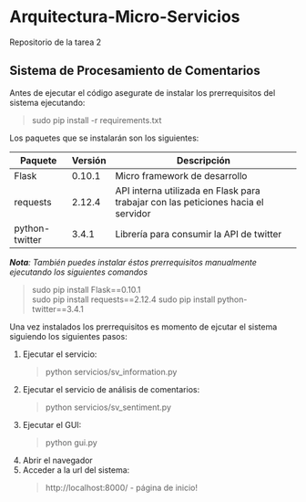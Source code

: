 # Arquitectura-Micro-Servicios
Repositorio de la tarea 2

## Sistema de Procesamiento de Comentarios

Antes de ejecutar el código asegurate de instalar los prerrequisitos del sistema ejecutando:
> sudo pip install -r requirements.txt  

Los paquetes que se instalarán son los siguientes:

Paquete        | Versión | Descripción
---------------|---------|------------
Flask          | 0.10.1  | Micro framework de desarrollo
requests       | 2.12.4  | API interna utilizada en Flask para trabajar con las peticiones hacia el servidor
python-twitter | 3.4.1   | Librería para consumir la API de twitter

*__Nota__: También puedes instalar éstos prerrequisitos manualmente ejecutando los siguientes comandos*   
> sudo pip install Flask==0.10.1  
> sudo pip install requests==2.12.4
> sudo pip install python-twitter==3.4.1

Una vez instalados los prerrequisitos es momento de ejcutar el sistema siguiendo los siguientes pasos:  
1. Ejecutar el servicio:  
   > python servicios/sv_information.py
2. Ejecutar el servicio de análisis de comentarios:  
   > python servicios/sv_sentiment.py  
3. Ejecutar el GUI:  
   > python gui.py  
4. Abrir el navegador
5. Acceder a la url del sistema:
   > http://localhost:8000/ - página de inicio!
